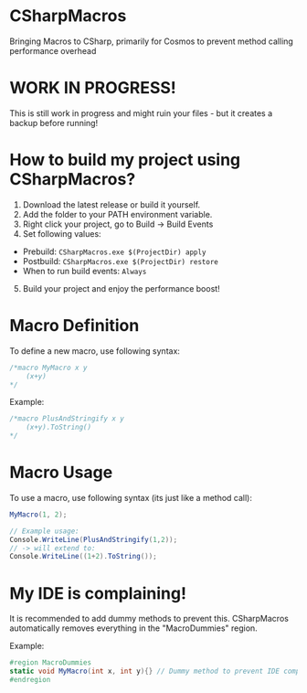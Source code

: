 # CSharpMacros
 Bringing Macros to CSharp, primarily for Cosmos to prevent method calling performance overhead

# WORK IN PROGRESS!
This is still work in progress and might ruin your files - but it creates a backup before running!

# How to build my project using CSharpMacros?
1. Download the latest release or build it yourself.
2. Add the folder to your PATH environment variable.
3. Right click your project, go to Build -> Build Events
4. Set following values:
  - Prebuild: `CSharpMacros.exe $(ProjectDir) apply`
  - Postbuild: `CSharpMacros.exe $(ProjectDir) restore`
  - When to run build events: `Always`
5. Build your project and enjoy the performance boost!

# Macro Definition
To define a new macro, use following syntax:
```csharp
/*macro MyMacro x y
	(x+y)
*/
```

Example:
```csharp
/*macro PlusAndStringify x y
	(x+y).ToString()
*/
```

# Macro Usage
To use a macro, use following syntax (its just like a method call):
```csharp
MyMacro(1, 2);

// Example usage:
Console.WriteLine(PlusAndStringify(1,2));
// -> will extend to:
Console.WriteLine((1+2).ToString());
```

# My IDE is complaining!
It is recommended to add dummy methods to prevent this. CSharpMacros automatically removes everything in the "MacroDummies" region.

Example:
```csharp
#region MacroDummies
static void MyMacro(int x, int y){} // Dummy method to prevent IDE complaining
#endregion
```
